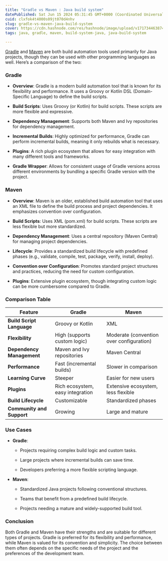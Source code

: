 ```yaml
---
title: "Gradle vs Maven : Java build system"
datePublished: Sat Jun 15 2024 05:31:45 GMT+0000 (Coordinated Universal Time)
cuid: clxfok4t4000s09jt070d4nhv
slug: gradle-vs-maven-java-build-system
cover: https://cdn.hashnode.com/res/hashnode/image/upload/v1717344638743/61411a65-045e-4a5b-a71c-9be4603ce528.png
tags: java, gradle, maven, build-system-java, java-build-system

---
```


[Gradle](https://gradle.org/) and [Maven](https://maven.apache.org/) are both build automation tools used primarily for Java projects, though they can be used with other programming languages as well. Here’s a comparison of the two:

### Gradle

* **Overview**: Gradle is a modern build automation tool that is known for its flexibility and performance. It uses a Groovy or Kotlin DSL (Domain-Specific Language) to define the build scripts.
    
* **Build Scripts**: Uses Groovy (or Kotlin) for build scripts. These scripts are more flexible and expressive.
    
* **Dependency Management**: Supports both Maven and Ivy repositories for dependency management.
    
* **Incremental Builds**: Highly optimized for performance, Gradle can perform incremental builds, meaning it only rebuilds what is necessary.
    
* **Plugins**: A rich plugin ecosystem that allows for easy integration with many different tools and frameworks.
    
* **Gradle Wrapper**: Allows for consistent usage of Gradle versions across different environments by bundling a specific Gradle version with the project.
    

### Maven

* **Overview**: Maven is an older, established build automation tool that uses an XML file to define the build process and project dependencies. It emphasizes convention over configuration.
    
* **Build Scripts**: Uses XML (pom.xml) for build scripts. These scripts are less flexible but more standardized.
    
* **Dependency Management**: Uses a central repository (Maven Central) for managing project dependencies.
    
* **Lifecycle**: Provides a standardized build lifecycle with predefined phases (e.g., validate, compile, test, package, verify, install, deploy).
    
* **Convention over Configuration**: Promotes standard project structures and practices, reducing the need for custom configuration.
    
* **Plugins**: Extensive plugin ecosystem, though integrating custom logic can be more cumbersome compared to Gradle.
    

### Comparison Table

| Feature | Gradle | Maven |
| --- | --- | --- |
| **Build Script Language** | Groovy or Kotlin | XML |
| **Flexibility** | High (supports custom logic) | Moderate (convention over configuration) |
| **Dependency Management** | Maven and Ivy repositories | Maven Central |
| **Performance** | Fast (incremental builds) | Slower in comparison |
| **Learning Curve** | Steeper | Easier for new users |
| **Plugins** | Rich ecosystem, easy integration | Extensive ecosystem, less flexible |
| **Build Lifecycle** | Customizable | Standardized phases |
| **Community and Support** | Growing | Large and mature |

### Use Cases

* **Gradle**:
    
    * Projects requiring complex build logic and custom tasks.
        
    * Large projects where incremental builds can save time.
        
    * Developers preferring a more flexible scripting language.
        
* **Maven**:
    
    * Standardized Java projects following conventional structures.
        
    * Teams that benefit from a predefined build lifecycle.
        
    * Projects needing a mature and widely-supported build tool.
        

### Conclusion

Both Gradle and Maven have their strengths and are suitable for different types of projects. Gradle is preferred for its flexibility and performance, while Maven is valued for its convention and simplicity. The choice between them often depends on the specific needs of the project and the preferences of the development team.